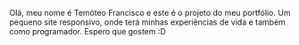 Olá, meu nome é Temóteo Francisco e este é o projeto do meu portfólio.
Um pequeno site responsivo, onde terá minhas experiências de vida e também como programador.
Espero que gostem :D